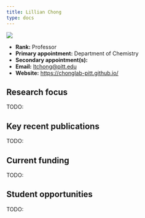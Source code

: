```yaml
---
title: Lillian Chong
type: docs
---
```


![](https://chonglab-pitt.github.io/assets/images/people/LTC.jpg)

-   **Rank:** Professor
-   **Primary appointment:** Department of Chemistry
-   **Secondary appointment(s):**
-   **Email:** <ltchong@pitt.edu>
-   **Website:** <https://chonglab-pitt.github.io/>

## Research focus

TODO:

## Key recent publications

TODO:

## Current funding

TODO:

## Student opportunities

TODO:
